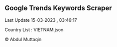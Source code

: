 

## Google Trends Keywords Scraper 
 
Last Update 15-03-2023 , 03:46:17

Country List :
VIETNAM.json



© Abdul Muttaqin 
